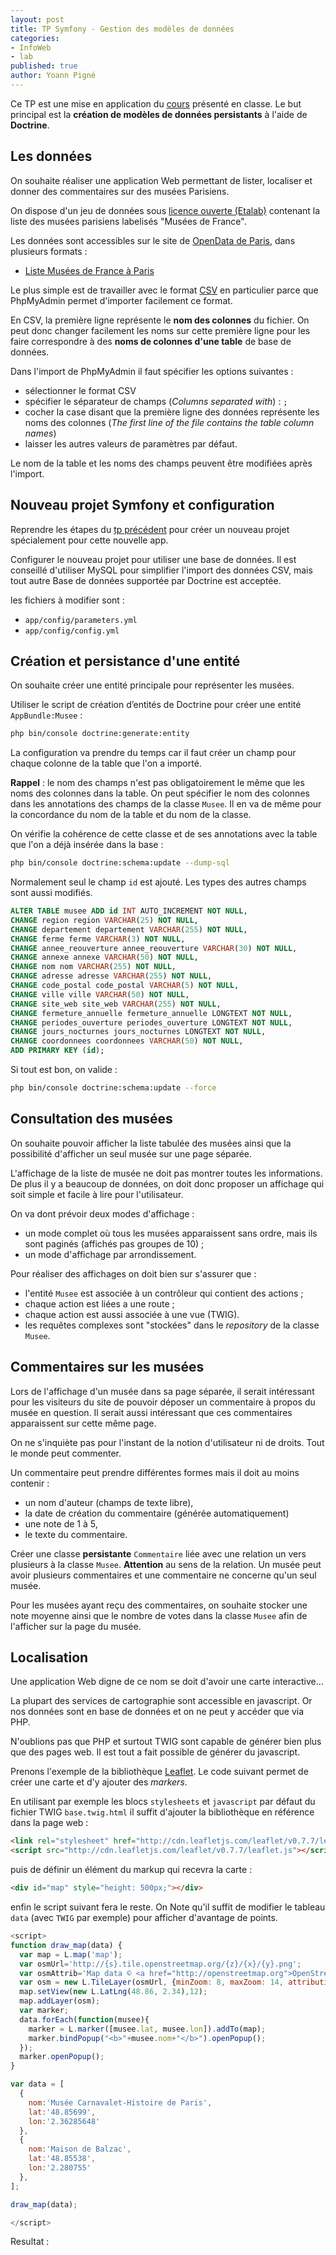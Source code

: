 ```yaml
---
layout: post
title: TP Symfony - Gestion des modèles de données
categories:  
- InfoWeb
- lab
published: true
author: Yoann Pigné
---
```


Ce TP est une mise en application du [cours](http://pigne.org/teaching/infoweb/lecture/Symfony-Modeles) présenté en classe. Le but principal est la **création de modèles de données persistants** à l'aide de **Doctrine**.


## Les données


On souhaite réaliser une application Web permettant de lister, localiser et donner des commentaires sur des musées Parisiens.

On dispose d'un jeu de données sous [licence ouverte (Etalab)](https://www.etalab.gouv.fr/licence-ouverte-open-licence) contenant la liste des musées parisiens labelisés "Musées de France".

Les données sont accessibles sur le  site de [OpenData de Paris](http://opendata.paris.fr/), dans plusieurs formats :

 - [Liste Musées de France à Paris](http://opendata.paris.fr/explore/dataset/liste-musees-de-france-a-paris/export/)


Le plus simple est de travailler avec le format [CSV](https://fr.wikipedia.org/wiki/Comma-separated_values) en particulier parce que PhpMyAdmin permet d'importer facilement ce format.

En CSV, la première ligne représente le **nom des colonnes** du fichier. On peut donc changer facilement les noms sur cette première ligne pour les faire correspondre à des **noms de colonnes d'une table** de base de données.

Dans l'import de  PhpMyAdmin il faut spécifier les options suivantes :

- sélectionner le format CSV
- spécifier le séparateur de champs (_Columns separated with_) : `;`
- cocher la case disant que la première ligne des données représente les noms des colonnes (_The first line of the file contains the table column names_)
- laisser les autres valeurs de paramètres par défaut.


Le nom de la table et les noms des champs peuvent être modifiées après l'import.


## Nouveau projet Symfony et configuration

Reprendre les étapes du [tp précédent](http://pigne.org/teaching/infoweb/lab/TP_Introduction_Symfony) pour créer un nouveau projet spécialement pour cette nouvelle app.

Configurer le nouveau projet pour utiliser une base de données. Il est conseillé d'utiliser MySQL pour simplifier l'import des données CSV, mais tout autre Base de données supportée par Doctrine est acceptée.

les fichiers à modifier sont :

- `app/config/parameters.yml`
- `app/config/config.yml`

## Création et persistance d'une entité

On souhaite créer une entité  principale pour représenter les musées.

Utiliser le script de création d’entités de Doctrine pour créer une entité `AppBundle:Musee` :

```bash
php bin/console doctrine:generate:entity
```

La configuration va prendre du temps car il faut créer un champ pour chaque colonne de la table que l'on a importé.

**Rappel** : le nom des champs n'est pas obligatoirement le même que les noms des colonnes dans la table. On peut spécifier le nom des colonnes dans les annotations des champs de la classe `Musee`. Il en va de même pour la concordance du nom de la table et du nom de la classe.


On vérifie la cohérence de cette classe et de ses annotations avec la table que l'on a déjà insérée dans la base :

```bash
php bin/console doctrine:schema:update --dump-sql
```

Normalement seul le champ `id` est ajouté. Les types des autres champs sont aussi modifiés.  

```sql
ALTER TABLE musee ADD id INT AUTO_INCREMENT NOT NULL,
CHANGE region region VARCHAR(25) NOT NULL,
CHANGE departement departement VARCHAR(255) NOT NULL,
CHANGE ferme ferme VARCHAR(3) NOT NULL,
CHANGE annee_reouverture annee_reouverture VARCHAR(30) NOT NULL,
CHANGE annexe annexe VARCHAR(50) NOT NULL,
CHANGE nom nom VARCHAR(255) NOT NULL,
CHANGE adresse adresse VARCHAR(255) NOT NULL,
CHANGE code_postal code_postal VARCHAR(5) NOT NULL,
CHANGE ville ville VARCHAR(50) NOT NULL,
CHANGE site_web site_web VARCHAR(255) NOT NULL,
CHANGE fermeture_annuelle fermeture_annuelle LONGTEXT NOT NULL,
CHANGE periodes_ouverture periodes_ouverture LONGTEXT NOT NULL,
CHANGE jours_nocturnes jours_nocturnes LONGTEXT NOT NULL,
CHANGE coordonnees coordonnees VARCHAR(50) NOT NULL,
ADD PRIMARY KEY (id);
```

Si tout est bon, on valide :


```bash
php bin/console doctrine:schema:update --force
```




## Consultation des musées

On souhaite pouvoir afficher la liste  tabulée des musées ainsi que la possibilité d'afficher un seul musée sur une page séparée.

L'affichage de la liste de musée ne doit pas montrer toutes les informations. De plus il y a beaucoup de données,
on doit donc proposer un affichage qui soit simple et facile à lire pour l'utilisateur.

On va dont prévoir deux  modes d'affichage :

- un mode complet où tous les musées apparaissent sans ordre,  mais ils sont paginés  (affichés pas groupes de 10) ;
- un mode d'affichage par arrondissement.


Pour réaliser des affichages on doit bien sur s'assurer que :

- l'entité `Musee` est associée à un contrôleur qui contient des actions ;
- chaque action est liées a une route ;
- chaque action est aussi associée à une vue (TWIG).
- les requêtes complexes sont "stockées" dans le _repository_ de la classe `Musee`.


## Commentaires sur les musées

Lors de l'affichage d'un musée dans sa page séparée, il serait intéressant pour les visiteurs du site de pouvoir déposer un commentaire à propos du musée en question. Il serait aussi intéressant que ces commentaires apparaissent sur cette même page.

On ne s'inquiète pas pour l'instant de la notion d'utilisateur ni de droits. Tout le monde peut commenter.

Un commentaire peut prendre différentes formes mais il doit au moins contenir :

- un nom d'auteur (champs de texte libre),
- la date de création du commentaire (générée automatiquement)
- une note de 1 à 5,
- le texte du commentaire.


Créer une classe **persistante** `Commentaire` liée avec une relation un vers plusieurs  à la classe `Musee`.
**Attention** au sens de la relation. Un musée peut avoir plusieurs commentaires et une commentaire ne concerne qu'un seul musée.

Pour les musées ayant reçu des commentaires, on souhaite stocker une note moyenne ainsi que le nombre de votes dans la classe `Musee` afin de l'afficher sur la page du musée.


## Localisation

Une application Web digne de ce nom se doit d'avoir une carte interactive...  

La plupart des services de cartographie sont accessible en javascript. Or nos données sont en base de données et on ne peut y accéder que via PHP.

N'oublions pas que PHP et surtout TWIG sont capable de générer bien plus que des pages web. Il est tout a fait possible de générer du javascript.

Prenons l'exemple de la bibliothèque [Leaflet](http://leafletjs.com). Le code suivant permet de créer une carte et d'y ajouter des _markers_.

En utilisant par exemple les blocs `stylesheets` et `javascript` par défaut du fichier  TWIG  `base.twig.html` il suffit d'ajouter la bibliothèque en référence dans la page web :

```html
<link rel="stylesheet" href="http://cdn.leafletjs.com/leaflet/v0.7.7/leaflet.css" />
<script src="http://cdn.leafletjs.com/leaflet/v0.7.7/leaflet.js"></script>
```

puis de définir un élément du markup qui recevra la carte :

```html
<div id="map" style="height: 500px;"></div>
```

enfin le script suivant fera le reste. On Note  qu'il suffit de modifier le tableau `data` (avec `TWIG` par exemple) pour afficher d'avantage de  points.

```javascript
<script>
function draw_map(data) {  
  var map = L.map('map');
  var osmUrl='http://{s}.tile.openstreetmap.org/{z}/{x}/{y}.png';
  var osmAttrib='Map data © <a href="http://openstreetmap.org">OpenStreetMap</a> contributors';
  var osm = new L.TileLayer(osmUrl, {minZoom: 8, maxZoom: 14, attribution: osmAttrib});		
  map.setView(new L.LatLng(48.86, 2.34),12);
  map.addLayer(osm);
  var marker;
  data.forEach(function(musee){
    marker = L.marker([musee.lat, musee.lon]).addTo(map);
    marker.bindPopup("<b>"+musee.nom+"</b>").openPopup();
  });
  marker.openPopup();
}

var data = [
  {
    nom:'Musée Carnavalet-Histoire de Paris',
    lat:'48.85699',
    lon:'2.36285648'
  },
  {
    nom:'Maison de Balzac',
    lat:'48.85538',
    lon:'2.280755'
  },
];

draw_map(data);

</script>
```

Resultat :


<link rel="stylesheet" href="http://cdn.leafletjs.com/leaflet/v0.7.7/leaflet.css" />
<script src="http://cdn.leafletjs.com/leaflet/v0.7.7/leaflet.js"></script>
<div id="map" style="height: 500px;     page-break-inside:avoid;
"></div>
<script>
function draw_map(data) {  
  var map = L.map('map');
  var osmUrl='http://{s}.tile.openstreetmap.org/{z}/{x}/{y}.png';
  var osmAttrib='Map data © <a href="http://openstreetmap.org">OpenStreetMap</a> contributors';
  var osm = new L.TileLayer(osmUrl, {minZoom: 8, maxZoom: 14, attribution: osmAttrib});		
  map.setView(new L.LatLng(48.86, 2.34),12);
  map.addLayer(osm);

  data.forEach(function(musee){
    var marker = L.marker([musee.lat, musee.lon]).addTo(map);
    marker.bindPopup("<b>"+musee.nom+"</b>").openPopup();
  });
}

var data = [
  {
    nom:'Musée Carnavalet-Histoire de Paris',
    lat:'48.85699',
    lon:'2.36285648'
  },
  {
    nom:'Maison de Balzac',
    lat:'48.85538',
    lon:'2.280755'
  },
];

draw_map(data);

</script>
